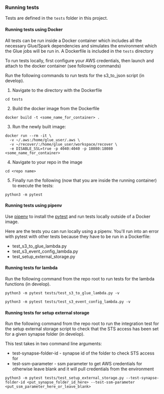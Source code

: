 ### Running tests
Tests are defined in the `tests` folder in this project.

#### Running tests using Docker
All tests can be run inside a Docker container which includes all the necessary
Glue/Spark dependencies and simulates the environment which the Glue jobs
will be run in. A Dockerfile is included in the `tests` directory

To run tests locally, first configure your AWS credentials, then launch and attach
to the docker container (see following commands)

Run the following commands to run tests for the s3_to_json script (in develop).

1. Navigate to the directory with the Dockerfile

```shell script
cd tests
```

2. Build the docker image from the Dockerfile

```shell script
docker build -t <some_name_for_container> .
```

3. Run the newly built image:

```shell script
docker run --rm -it \
  -v ~/.aws:/home/glue_user/.aws \
  -v ~/recover/:/home/glue_user/workspace/recover \
  -e DISABLE_SSL=true -p 4040:4040 -p 18080:18080 <some_name_for_container>
```

4. Navigate to your repo in the image

```shell script
cd <repo name>
```

5. Finally run the following (now that you are inside the running container)
to execute the tests:

```shell script
python3 -m pytest
```

#### Running tests using pipenv
Use [pipenv](https://pipenv.pypa.io/en/latest/index.html) to install the
[pytest](https://docs.pytest.org/en/latest/) and run tests locally outside of
a Docker image.

Here are the tests you can run locally using a pipenv. You'll run into an error with
pytest with other tests because they have to be run in a Dockerfile:

- test_s3_to_glue_lambda.py
- test_s3_event_config_lambda.py
- test_setup_external_storage.py

#### Running tests for lambda
Run the following command from the repo root to run tests for the lambda functions (in develop).

```shell script
python3 -m pytest tests/test_s3_to_glue_lambda.py -v
```

```shell script
python3 -m pytest tests/test_s3_event_config_lambda.py -v
```

#### Running tests for setup external storage
Run the following command from the repo root to run the integration test for the setup external storage script to check that the STS
access has been set for a given synapse folder (in develop).

This test takes in two command line arguments:

- test-synapse-folder-id - synapse id of the folder to check STS access for
- test-ssm-parameter - ssm parameter to get AWS credentials for otherwise leave blank and it will pull credentials from the environment

```shell script
python3 -m pytest tests/test_setup_external_storage.py --test-synapse-folder-id <put_synapse_folder_id_here> --test-ssm-parameter <put_ssm_parameter_here_or_leave_blank>
```
